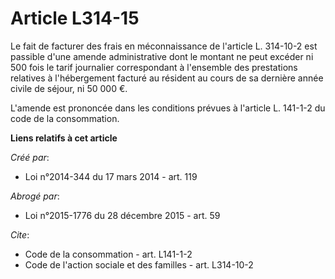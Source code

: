 # Article L314-15

Le fait de facturer des frais en méconnaissance de l'article L. 314-10-2 est passible d'une amende administrative dont le
montant ne peut excéder ni 500 fois le tarif journalier correspondant à l'ensemble des prestations relatives à l'hébergement
facturé au résident au cours de sa dernière année civile de séjour, ni 50 000 €. 

L'amende est prononcée dans les conditions prévues à l'article L. 141-1-2 du code de la consommation.

**Liens relatifs à cet article**

_Créé par_:

  - Loi n°2014-344 du 17 mars 2014 - art. 119

_Abrogé par_:

  - Loi n°2015-1776 du 28 décembre 2015 - art. 59

_Cite_:

  - Code de la consommation - art. L141-1-2
  - Code de l'action sociale et des familles - art. L314-10-2
